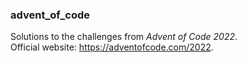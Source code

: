 ### advent_of_code
Solutions to the challenges from <i>Advent of Code 2022</i>.<br>
Official website: https://adventofcode.com/2022.

